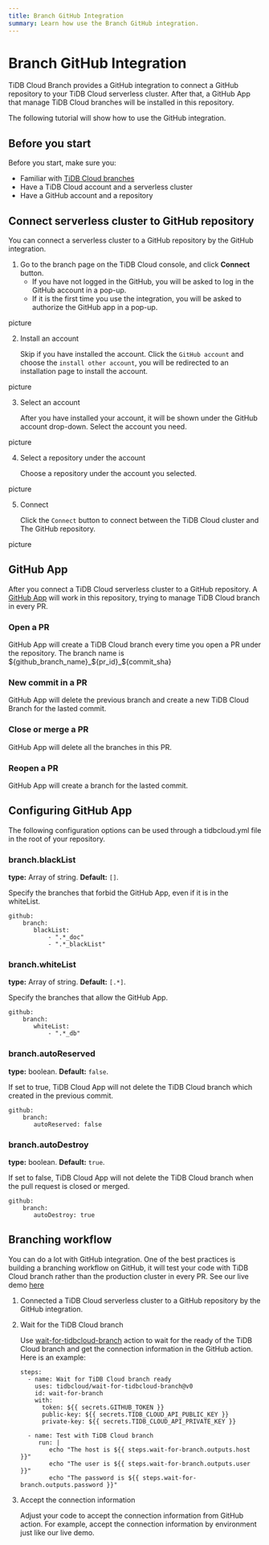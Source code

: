 ```yaml
---
title: Branch GitHub Integration
summary: Learn how use the Branch GitHub integration.
---
```


# Branch GitHub Integration

TiDB Cloud Branch provides a GitHub integration to connect a GitHub repository to your TiDB Cloud serverless cluster. After that, a GitHub App that manage TiDB Cloud branches will be installed in this repository.

The following tutorial will show how to use the GitHub integration.

## Before you start

Before you start, make sure you:

- Familiar with [TiDB Cloud branches](./branch-overview.md)
- Have a TiDB Cloud account and a serverless cluster
- Have a GitHub account and a repository

## Connect serverless cluster to GitHub repository

You can connect a serverless cluster to a GitHub repository by the GitHub integration.

1. Go to the branch page on the TiDB Cloud console, and click **Connect** button.
    - If you have not logged in the GitHub, you will be asked to log in the GitHub account in a pop-up.
    - If it is the first time you use the integration, you will be asked to authorize the GitHub app in a pop-up.

picture

2. Install an account

   Skip if you have installed the account. Click the `GitHub account` and choose the `install other account`, you will be redirected to an installation page to install the account.

picture

3. Select an account

    After you have installed your account, it will be shown under the GitHub account drop-down. Select the account you need.

picture

4. Select a repository under the account

   Choose a repository under the account you selected.

picture

5. Connect

   Click the `Connect` button to connect between the TiDB Cloud cluster and The GitHub repository.

picture

## GitHub App

After you connect a TiDB Cloud serverless cluster to a GitHub repository. A [GitHub App](https://github.com/apps/tidb-cloud-branching) will work in this repository, trying to manage TiDB Cloud branch in every PR.

### Open a PR

GitHub App will create a TiDB Cloud branch every time you open a PR under the repository. The branch name is ${github_branch_name}_${pr_id}_${commit_sha}

### New commit in a PR

GitHub App will delete the previous branch and create a new TiDB Cloud Branch for the lasted commit.

### Close or merge a PR

GitHub App will delete all the branches in this PR.

### Reopen a PR

GitHub App will create a branch for the lasted commit.

## Configuring GitHub App

The following configuration options can be used through a tidbcloud.yml file in the root of your repository.

### branch.blackList

**type:** Array of string. **Default:** `[]`.

Specify the branches that forbid the GitHub App, even if it is in the whiteList.

```
github:
    branch:
       blackList:
           - ".*_doc"
           - ".*_blackList"
```

### branch.whiteList

**type:** Array of string. **Default:** `[.*]`.

Specify the branches that allow the GitHub App.

```
github:
    branch:
       whiteList: 
           - ".*_db"
```

### branch.autoReserved

**type:** boolean. **Default:** `false`.

If set to true, TiDB Cloud App will not delete the TiDB Cloud branch which created in the previous commit.

```
github:
    branch:
       autoReserved: false
```

### branch.autoDestroy

**type:** boolean. **Default:** `true`.

If set to false, TiDB Cloud App will not delete the TiDB Cloud branch when the pull request is closed or merged.

```
github:
    branch:
       autoDestroy: true
```

## Branching workflow

You can do a lot with GitHub integration. One of the best practices is building a branching workflow on GitHub, it will test your code with TiDB Cloud branch rather than the production cluster in every PR. See our live demo [here](https://github.com/shiyuhang0/tidbcloud-branch-gorm-example)

1. Connected a TiDB Cloud serverless cluster to a GitHub repository by the GitHub integration.

2. Wait for the TiDB Cloud branch

   Use [wait-for-tidbcloud-branch](https://github.com/tidbcloud/wait-for-tidbcloud-branch) action to wait for the ready of the TiDB Cloud branch and get the connection information in the GitHub action. Here is an example:
   
   ```
   steps:
     - name: Wait for TiDB Cloud branch ready
       uses: tidbcloud/wait-for-tidbcloud-branch@v0
       id: wait-for-branch
       with:
         token: ${{ secrets.GITHUB_TOKEN }}
         public-key: ${{ secrets.TIDB_CLOUD_API_PUBLIC_KEY }}
         private-key: ${{ secrets.TIDB_CLOUD_API_PRIVATE_KEY }}
   
     - name: Test with TiDB Cloud branch
        run: |
           echo "The host is ${{ steps.wait-for-branch.outputs.host }}"
           echo "The user is ${{ steps.wait-for-branch.outputs.user }}"
           echo "The password is ${{ steps.wait-for-branch.outputs.password }}"
   ```

3. Accept the connection information

   Adjust your code to accept the connection information from GitHub action. For example, accept the connection information by environment just like our live demo.

   
